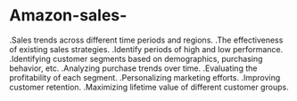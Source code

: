# Amazon-sales-
.Sales trends across different time periods and regions.
.The effectiveness of existing sales strategies.
.Identify periods of high and low performance.
.Identifying customer segments based on demographics, purchasing behavior, etc.
.Analyzing purchase trends over time.
.Evaluating the profitability of each segment.
.Personalizing marketing efforts.
.Improving customer retention.
.Maximizing lifetime value of different customer groups.
